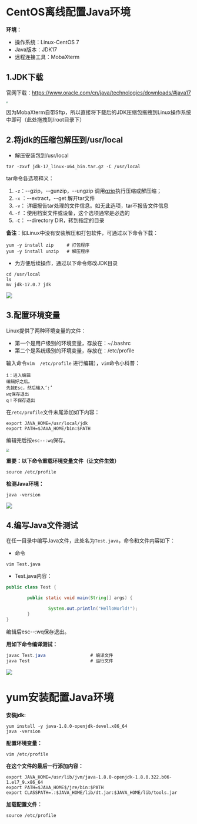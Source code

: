 # CentOS离线配置Java环境

**环境：**

- 操作系统：Linux-CentOS 7
- Java版本：JDK17
- 远程连接工具：MobaXterm



## 1.JDK下载

官网下载：https://www.oracle.com/cn/java/technologies/downloads/#java17

<img src="https://gitee.com/zou_tangrui/note-pic/raw/master/img/202305232123558.png" style="zoom: 33%;" />



​	因为MobaXterm自带Sftp，所以直接将下载后的JDK压缩包拖拽到Linux操作系统中即可（此处拖拽到/root目录下）



## 2.将jdk的压缩包解压到/usr/local

- 解压安装包到/usr/local

```shell
tar -zxvf jdk-17_linux-x64_bin.tar.gz -C /usr/local
```

tar命令各选项释义：

1. `-z`：--gzip，--gunzip，--ungzip 调用[gzip](https://baike.baidu.com/item/gzip?fromModule=lemma_inlink)执行压缩或解压缩；
2. `-x` ：--extract，--get 解开tar文件
3. `-v`： 详细报告tar处理的文件信息。如无此选项，tar不报告文件信息
4. `-f` ：使用档案文件或设备，这个选项通常是必选的
5. `-C`： --directory DIR，转到指定的目录			

**备注**：如Linux中没有安装解压和打包软件，可通过以下命令下载：

```shell
yum -y install zip     # 打包程序
yum -y install unzip   # 解压程序
```



- 为方便后续操作，通过以下命令修改JDK目录

```shell
cd /usr/local
ls
mv jdk-17.0.7 jdk
```

![](https://gitee.com/zou_tangrui/note-pic/raw/master/img/202305232140867.png)



## 3.配置环境变量

Linux提供了两种环境变量的文件：

- 第一个是用户级别的环境变量，存放在：~/.bashrc
- 第二个是系统级别的环境变量，存放在：/etc/profile



输入命令`vim  /etc/profile` 进行编辑），`vim`命令小科普：

```shell
i：进入编辑
编辑好之后。
先按Esc，然后输入‘:’
wq保存退出
q！不保存退出
```

在`/etc/profile`文件末尾添加如下内容：

```shell
export JAVA_HOME=/usr/local/jdk
export PATH=$JAVA_HOME/bin:$PATH
```

编辑完后按`esc--:wq`保存。

<img src="https://gitee.com/zou_tangrui/note-pic/raw/master/img/202305232145080.png" style="zoom:50%;" />

**重要：以下命令重载环境变量文件（让文件生效）**

```shell
source /etc/profile
```



**检测Java环境：**

```shell
java -version
```



![](https://gitee.com/zou_tangrui/note-pic/raw/master/img/202305232148078.png)



## 4.编写Java文件测试

在任一目录中编写Java文件，此处名为`Test.java`，命令和文件内容如下：

- 命令

```shell
vim Test.java
```

- Test.java内容：

```java
public class Test {

        public static void main(String[] args) {

                System.out.println("HelloWorld!");
        }
}
```

编辑后esc--:wq保存退出。



**用如下命令编译测试：**

```java
javac Test.java 				# 编译文件
java Test						# 运行文件
```

![](https://gitee.com/zou_tangrui/note-pic/raw/master/img/202305232154311.png)





# yum安装配置Java环境

**安装jdk:**

```shell
yum install -y java-1.8.0-openjdk-devel.x86_64
java -version
```



**配置环境变量：**

```shell
vim /etc/profile
```

**在这个文件的最后一行添加内容：**

```shell
export JAVA_HOME=/usr/lib/jvm/java-1.8.0-openjdk-1.8.0.322.b06-1.el7_9.x86_64
export PATH=$JAVA_HOME$/jre/bin:$PATH
export CLASSPATH=.:$JAVA_HOME/lib/dt.jar:$JAVA_HOME/lib/tools.jar
```

**加载配置文件：**

```shell
source /etc/profile
```



